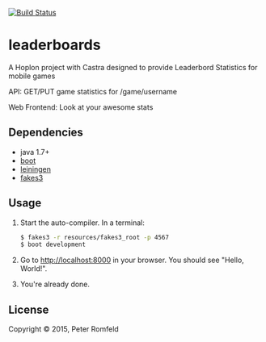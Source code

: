 [![Build Status](https://api.travis-ci.org/ridemapps/leaderboards.png?branch=master)](https://api.travis-ci.org/ridemapps/leaderboards)

# leaderboards

A Hoplon project with Castra designed to provide 
Leaderbord Statistics for mobile games

API:
GET/PUT game statistics for /game/username

Web Frontend:
Look at your awesome stats

## Dependencies

- java 1.7+
- [boot][1]
- [leiningen][2]
- [fakes3][3]

## Usage

1. Start the auto-compiler. In a terminal:

    ```bash
    $ fakes3 -r resources/fakes3_root -p 4567
    $ boot development
    ```

2. Go to [http://localhost:8000][4] in your browser. You should see "Hello, World!".

3. You're already done.

## License

Copyright © 2015, Peter Romfeld

[1]: https://github.com/tailrecursion/boot
[2]: https://github.com/technomancy/leiningen
[3]: https://github.com/jubos/fake-s3
[4]: http://localhost:8000

